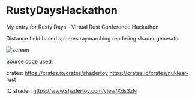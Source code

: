 # RustyDaysHackathon
My entry for Rusty Days - Virtual Rust Conference Hackathon

Distance field based spheres raymarching rendering shader generator

![screen](https://github.com/zsacul/RustyDaysHackathon/images/distance_field_editor.png)

Source code used:

crates:
https://crates.io/crates/shadertoy
https://crates.io/crates/nuklear-rust

IQ shader:
https://www.shadertoy.com/view/Xds3zN
